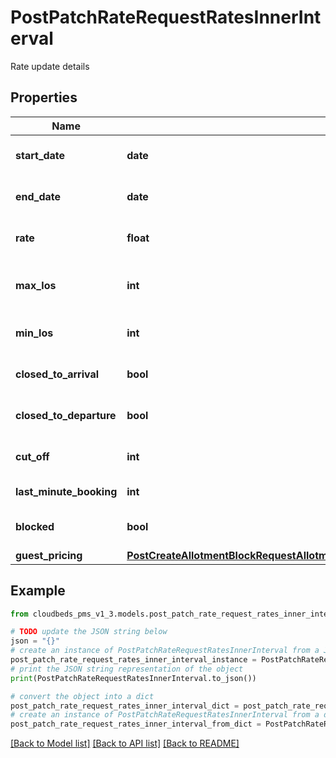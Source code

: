 # PostPatchRateRequestRatesInnerInterval

Rate update details

## Properties

Name | Type | Description | Notes
------------ | ------------- | ------------- | -------------
**start_date** | **date** | Interval Start date. Format: YYYY-MM-DD | [optional] 
**end_date** | **date** | Interval End date. Format: YYYY-MM-DD | [optional] 
**rate** | **float** | Base rate for the selected date | [optional] 
**max_los** | **int** | Maximum length of stay for the selected date. | [optional] 
**min_los** | **int** | Minimum length of stay for the selected date. | [optional] 
**closed_to_arrival** | **bool** | Whether it is closed to arrival. | [optional] 
**closed_to_departure** | **bool** | Whether it is closed to departure. | [optional] 
**cut_off** | **int** | Cut off time for the selected date. | [optional] 
**last_minute_booking** | **int** | Last minute bookings. | [optional] 
**blocked** | **bool** | Whether the accommodation is blocked. | [optional] 
**guest_pricing** | [**PostCreateAllotmentBlockRequestAllotmentIntervalsInnerAvailabilityInnerGuestPricing**](PostCreateAllotmentBlockRequestAllotmentIntervalsInnerAvailabilityInnerGuestPricing.md) |  | [optional] 

## Example

```python
from cloudbeds_pms_v1_3.models.post_patch_rate_request_rates_inner_interval import PostPatchRateRequestRatesInnerInterval

# TODO update the JSON string below
json = "{}"
# create an instance of PostPatchRateRequestRatesInnerInterval from a JSON string
post_patch_rate_request_rates_inner_interval_instance = PostPatchRateRequestRatesInnerInterval.from_json(json)
# print the JSON string representation of the object
print(PostPatchRateRequestRatesInnerInterval.to_json())

# convert the object into a dict
post_patch_rate_request_rates_inner_interval_dict = post_patch_rate_request_rates_inner_interval_instance.to_dict()
# create an instance of PostPatchRateRequestRatesInnerInterval from a dict
post_patch_rate_request_rates_inner_interval_from_dict = PostPatchRateRequestRatesInnerInterval.from_dict(post_patch_rate_request_rates_inner_interval_dict)
```
[[Back to Model list]](../README.md#documentation-for-models) [[Back to API list]](../README.md#documentation-for-api-endpoints) [[Back to README]](../README.md)


